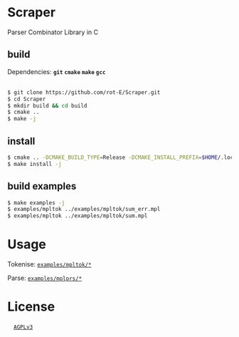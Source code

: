 # Scraper
Parser Combinator Library in C

## build
Dependencies: **`git` `cmake` `make` `gcc`**
<br><br>

```sh
$ git clone https://github.com/rot-E/Scraper.git
$ cd Scraper
$ mkdir build && cd build
$ cmake ..
$ make -j
```

## install
```sh
$ cmake .. -DCMAKE_BUILD_TYPE=Release -DCMAKE_INSTALL_PREFIX=$HOME/.local
$ make install -j
```

## build examples
```sh
$ make examples -j
$ examples/mpltok ../examples/mpltok/sum_err.mpl
$ examples/mpltok ../examples/mpltok/sum.mpl
```

# Usage
Tokenise: [`examples/mpltok/*`](https://github.com/rot-E/Scraper/tree/main/examples/mpltok)

Parse: [`examples/mplprs/*`](https://github.com/rot-E/Scraper/tree/main/examples/mplprs)

# License
&emsp;[`AGPLv3`](https://www.gnu.org/licenses/agpl-3.0.html)
